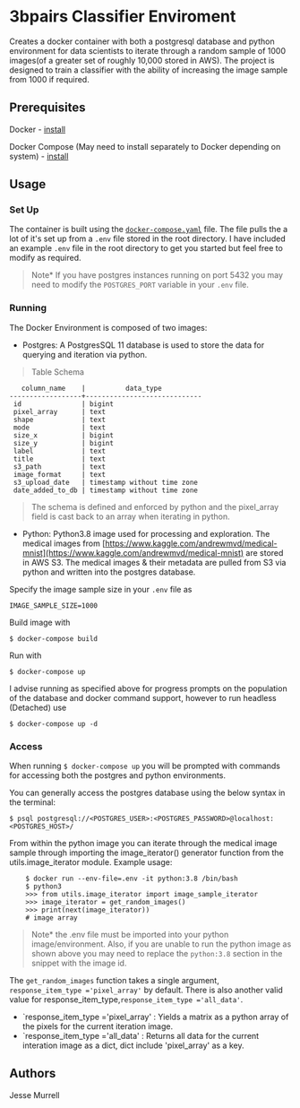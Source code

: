 # 3bpairs Classifier Enviroment

Creates a docker container with both a postgresql database and python environment for data scientists to iterate through a random sample of 1000 images(of a greater set of roughly 10,000 stored in AWS). The project is designed to train a classifier with the ability of increasing the image sample from 1000 if required.


## Prerequisites 

Docker - [install](https://docs.docker.com/get-docker/)

Docker Compose (May need to install separately to Docker depending on system) - [install](https://docs.docker.com/compose/install/)


## Usage

### Set Up
The container is built using the [`docker-compose.yaml`](https://github.com/JesseMurrell/3bpairs/blob/main/docker-compose.yml) file. The file pulls the a lot of it's set up from a `.env` file stored in the root directory. I have included an example `.env` file in the root directory to get you started but feel free to modify as required.

>Note* If you have postgres instances running on port 5432 you may need to modify the `POSTGRES_PORT` variable in your `.env` file.


### Running
The Docker Environment is composed of two images:

* Postgres: A PostgresSQL 11 database is used to store the data for querying and iteration via python. 

>Table Schema 
```
   column_name    |          data_type          
------------------+-----------------------------
 id               | bigint
 pixel_array      | text
 shape            | text
 mode             | text
 size_x           | bigint
 size_y           | bigint
 label            | text
 title            | text
 s3_path          | text
 image_format     | text
 s3_upload_date   | timestamp without time zone
 date_added_to_db | timestamp without time zone

```

>The schema is defined and enforced by python and the pixel_array field is cast back to an array when iterating in python.

* Python: Python3.8 image used for processing and exploration. The medical images from [https://www.kaggle.com/andrewmvd/medical-mnist](https://www.kaggle.com/andrewmvd/medical-mnist) are stored in AWS S3. The medical images & their metadata are pulled from S3 via python and written into the postgres database.

Specify the image sample size in your `.env` file as
```
IMAGE_SAMPLE_SIZE=1000
```

Build image with 
```
$ docker-compose build
```
Run with
```
$ docker-compose up
```
I advise running as specified above for progress prompts on the population of the database and docker command support, however to run headless (Detached) use
```
$ docker-compose up -d
```
### Access
When running `$ docker-compose up` you will be prompted with commands for accessing both the postgres and python environments. 

You can generally access the postgres database using the below syntax in the terminal:

```
$ psql postgresql://<POSTGRES_USER>:<POSTGRES_PASSWORD>@localhost:<POSTGRES_HOST>/
```

From within the python image you can iterate through the medical image sample through importing the image_iterator() generator function from the utils.image_iterator module. Example usage:

```
    $ docker run --env-file=.env -it python:3.8 /bin/bash
    $ python3 
    >>> from utils.image_iterator import image_sample_iterator
    >>> image_iterator = get_random_images()
    >>> print(next(image_iterator))
    # image array
```
>Note* the .env file must be imported into your python image/environment. Also, if you are unable to run the python image as shown above you may need to replace the `python:3.8` section in the snippet with the image id.

The `get_random_images` function takes a single argument, `response_item_type ='pixel_array'` by default. There is also another valid value for  response_item_type,`response_item_type ='all_data'`. 

* `response_item_type ='pixel_array' : Yields a matrix as a python array of the pixels for the current iteration image.
* `response_item_type ='all_data' : Returns all data for the current interation image as a dict, dict include 'pixel_array' as a key.

## Authors

Jesse Murrell

